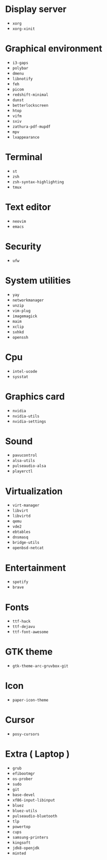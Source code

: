 # Display server

* `xorg`
* `xorg-xinit`

# Graphical environment

* `i3-gaps`
* `polybar`
* `dmenu`
* `libnotify`
* `feh`
* `picom`
* `redshift-minimal`
* `dunst`
* `betterlockscreen`
* `htop`
* `vifm`
* `sxiv`
* `zathura-pdf-mupdf`
* `mpv`
* `lxappearance`

# Terminal

* `st`
* `zsh`
* `zsh-syntax-highlighting`
* `tmux`

# Text editor

* `neovim`
* `emacs`

# Security

* `ufw`

# System utilities

* `yay`
* `networkmanager`
* `unzip`
* `vim-plug`
* `imagemagick`
* `maim`
* `xclip`
* `sxhkd`
* `openssh`

# Cpu

* `intel-ucode`
* `sysstat`

# Graphics card

* `nvidia`
* `nvidia-utils`
* `nvidia-settings`

# Sound

* `pavucontrol`
* `alsa-utils`
* `pulseaudio-alsa`
* `playerctl`

# Virtualization

* `virt-manager`
* `libvirt`
* `libvirtd`
* `qemu`
* `vde2`
* `ebtables`
* `dnsmasq`
* `bridge-utils`
* `openbsd-netcat`

# Entertainment

* `spotify`
* `brave`

# Fonts

* `ttf-hack`
* `ttf-dejavu`
* `ttf-font-awesome`

# GTK theme
* `gtk-theme-arc-gruvbox-git`

# Icon
* `paper-icon-theme`

# Cursor
* `posy-cursors`

# Extra ( Laptop )

* `grub`
* `efibootmgr`
* `os-prober`
* `sudo`
* `git`
* `base-devel`
* `xf86-input-libinput`
* `bluez`
* `bluez-utils`
* `pulseaudio-bluetooth`
* `tlp`
* `powertop`
* `cups`
* `samsung-printers`
* `kingsoft`
* `jdk8-openjdk`
* `minted`
